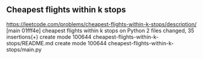 ## Cheapest flights within k stops
https://leetcode.com/problems/cheapest-flights-within-k-stops/description/
[main 01fff4e] cheapest flights within k stops on Python
 2 files changed, 35 insertions(+)
 create mode 100644 cheapest-flights-within-k-stops/README.md
 create mode 100644 cheapest-flights-within-k-stops/main.py
